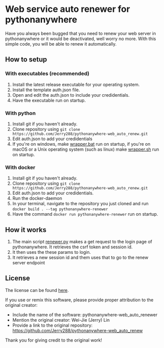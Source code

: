 # Web service auto renewer for pythonanywhere

Have you always been bugged that you need to renew your web server in pythonanywhere or it would be deactivated, well worry no more. With this simple code, you will be able to renew it automatically.

## How to setup

### With executables (recommended)

1. Install the latest release executable for your operating system.
2. Install the template auth.json file.
3. Open and edit the auth.json to include your credidentials.
4. Have the executable run on startup.

### With python

1. Install git if you haven't already.
2. Clone repository using `git clone https://github.com/Jerry288/pythonanywhere-web_auto_renew.git`
3. Edit auth.json to add your credidentials
4. If you're on windows, make [wrapper.bat](wrapper.bat) run on startup, if you're on macOS or a Unix operating system (such as linux) make [wrapper.sh](wrapper.sh) run on startup.

### With docker

1. Install git if you haven't already.
2. Clone repository using `git clone https://github.com/Jerry288/pythonanywhere-web_auto_renew.git`
3. Edit auth.json to add your credidentials.
4. Run the docker-daemon
5. In your terminal, navigate to the repository you just cloned and run `docker build . --tag pythonanywhere-renewer`
6. Have the command `docker run pythonanywhere-renewer` run on startup.

## How it works

1. The main script [renewer.py](renewer.py) makes a get request to the login page of pythonanywhere. It retrieves the csrf token and session id.
2. It then uses the these params to login.
3. It retrieves a new session id and them uses that to go to the renew server endpoint


## License

The license can be found [here](LICENSE).

If you use or remix this software, please provide proper attribution to the original creator:

- Include the name of the software: pythonanywhere-web_auto_renewer
- Mention the original creator: Wei-Jie (Jerry) Lin
- Provide a link to the original repository: https://github.com/Jerry288/pythonanywhere-web_auto_renew

Thank you for giving credit to the original work!